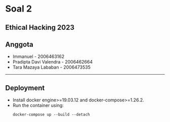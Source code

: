 # Soal 2
Ethical Hacking 2023
---
## Anggota
- Immanuel - 2006463162 
- Pradipta Davi Valendra - 2006462664
- Tara Mazaya Lababan - 2006473535
---
## Deployment
- Install docker engine>=19.03.12 and docker-compose>=1.26.2.
- Run the container using:
    ```
    docker-compose up --build --detach
    ```